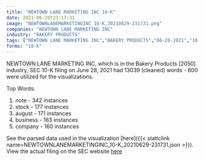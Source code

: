 ```yaml
---
title: "NEWTOWN LANE MARKETING INC 10-K"
date: 2021-06-29T23:17:31
image: "NEWTOWNLANEMARKETINGINC_10-K_20210629-231731.png"
companies: "NEWTOWN LANE MARKETING INC"
industry: "BAKERY PRODUCTS"
tags: ["NEWTOWN LANE MARKETING INC","BAKERY PRODUCTS","06-28-2021","10-K"]
forms: "10-K"
---
```

NEWTOWN LANE MARKETING INC, which is in the Bakery Products [2050] industry, SEC 10-K filing on June 28, 2021 had 13039 (cleaned) words - 600 were utilized for the visualizations.

Top Words:
1. note - 342 instances
2. stock - 177 instances
3. august - 171 instances
4. business - 163 instances
5. company - 160 instances


See the parsed data used in the visualization [here]({{< staticlink name=NEWTOWNLANEMARKETINGINC_10-K_20210629-231731.json >}}).  
View the actual filing on the SEC website [here](https://www.sec.gov/Archives/edgar/data/1353538/0001213900-21-034501.txt)